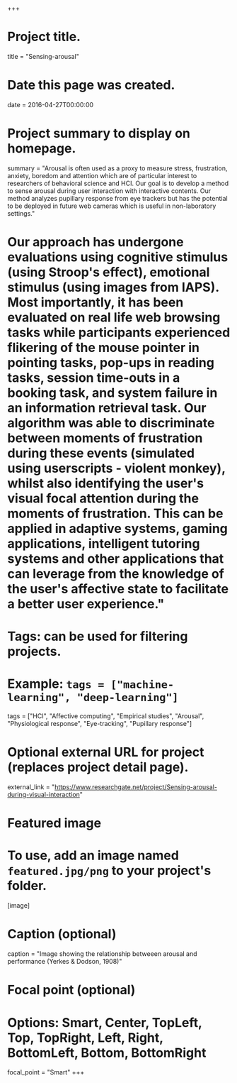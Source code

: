 +++
# Project title.
title = "Sensing-arousal"

# Date this page was created.
date = 2016-04-27T00:00:00

# Project summary to display on homepage.
summary = "Arousal is often used as a proxy to measure stress, frustration, anxiety, boredom and attention which are of particular interest to researchers of behavioral science and HCI. Our goal is to develop a method to sense arousal during user interaction with interactive contents. Our method analyzes pupillary response from eye trackers but has the potential to be deployed in future web cameras which is useful in non-laboratory settings." 
# Our approach has undergone evaluations using cognitive stimulus (using Stroop's effect), emotional stimulus (using images from IAPS). Most importantly, it has been evaluated on real life web browsing tasks while participants experienced flikering of the mouse pointer in pointing tasks, pop-ups in reading tasks, session time-outs in a booking task, and system failure in an information retrieval task. Our algorithm was able to discriminate between moments of frustration during these events (simulated using userscripts - violent monkey), whilst also identifying the user's visual focal attention during the moments of frustration. This can be applied in adaptive systems, gaming applications, intelligent tutoring systems and other applications that can leverage from the knowledge of the user's affective state to facilitate a better user experience."

# Tags: can be used for filtering projects.
# Example: `tags = ["machine-learning", "deep-learning"]`
tags = ["HCI", "Affective computing", "Empirical studies", "Arousal", "Physiological response", "Eye-tracking", "Pupillary response"]

# Optional external URL for project (replaces project detail page).
external_link = "https://www.researchgate.net/project/Sensing-arousal-during-visual-interaction"

# Featured image
# To use, add an image named `featured.jpg/png` to your project's folder. 
[image]
  # Caption (optional)
  caption = "Image showing the relationship betweeen arousal and performance (Yerkes & Dodson, 1908)"

  # Focal point (optional)
  # Options: Smart, Center, TopLeft, Top, TopRight, Left, Right, BottomLeft, Bottom, BottomRight
  focal_point = "Smart"
+++
